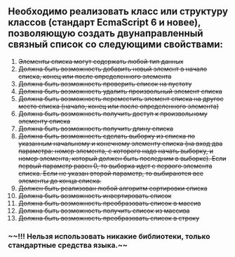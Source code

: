 ## Необходимо реализовать класс или структуру классов (стандарт EcmaScript 6 и новее), позволяющую создать двунаправленный связный список со следующими свойствами:

1.	~~Элементы списка могут содержать любой тип данных~~
2.	~~Должна быть возможность добавить новый элемент в начало списка, конец или после определенного элемента~~
3.	~~Должна быть возможность проверить список на пустоту~~
4.	~~Должна быть возможность удалить произвольный элемент списка~~
5.	~~Должна быть возможность переместить элемент списка на другое место списка (начало, конец или после определенного элемента)~~
6.	~~Должна быть возможность получить доступ к произвольному элементу списка~~
7.	~~Должна быть возможность получить длину списка~~
8.	~~Должна быть возможность сделать выборку из списка по указанным начальному и конечному элементу списка (на вход два параметра: номер элемента, с которого надо начать выборку, и номер элемента, который должен быть последним в выборке). Если первый параметр равен 0, то выборка идет с первого элемента списка. Если не указан второй параметр, то выбираются все элементы до конца списка.~~
9.	~~Должен быть реализован любой алгоритм сортировки списка~~
10. ~~Должна быть возможность инвертировать список~~
11. ~~Должна быть возможность преобразовать список в массив~~
12. ~~Должна быть возможность получить список из массива~~
13. ~~Должна быть возможность преобразовать список в строку~~

<h3>~~!!! Нельзя использовать никакие библиотеки, только стандартные средства языка.~~</h3>